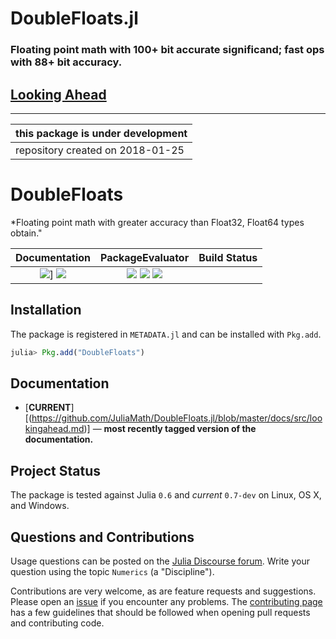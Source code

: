 # DoubleFloats.jl
### Floating point math with 100+ bit accurate significand; fast ops with 88+ bit accuracy.

## [Looking Ahead](https://github.com/JuliaMath/DoubleFloats.jl/blob/master/docs/src/lookingahead.md)


-----

| this package is under development |
|-----------------------------------|
| repository created on 2018-01-25  |


# DoubleFloats

*Floating point math with greater accuracy than Float32, Float64 types obtain."


| **Documentation**                                                               | **PackageEvaluator**                                                                            | **Build Status**                                                                                |
|:-------------------------------------------------------------------------------:|:-----------------------------------------------------------------------------------------------:|:-----------------------------------------------------------------------------------------------:|
| [![][docs-current-img]](https://github.com/JuliaMath/DoubleFloats.jl/blob/master/docs/src/lookingahead.md)]  [![][pkg-0.7-img]][pkg-0.7-url] | [![][travis-img]][travis-url] [![][appveyor-img]][appveyor-url] [![][codecov-img]][codecov-url] |


## Installation

The package is registered in `METADATA.jl` and can be installed with `Pkg.add`.

```julia
julia> Pkg.add("DoubleFloats")
```

## Documentation

- [**CURRENT**][(https://github.com/JuliaMath/DoubleFloats.jl/blob/master/docs/src/lookingahead.md)] &mdash; **most recently tagged version of the documentation.**
## Project Status

The package is tested against Julia `0.6` and *current* `0.7-dev` on Linux, OS X, and Windows.

## Questions and Contributions

Usage questions can be posted on the [Julia Discourse forum][discourse-tag-url].  Write your question using the topic `Numerics` (a "Discipline").

Contributions are very welcome, as are feature requests and suggestions. Please open an [issue][issues-url] if you encounter any problems. The [contributing page][contrib-url] has a few guidelines that should be followed when opening pull requests and contributing code.

[contrib-url]: https://juliamath.github.io/DoubleFloats.jl/latest/man/contributing/
[discourse-tag-url]: https://discourse.julialang.org/tags/doublefloats
[gitter-url]: https://gitter.im/juliamath/users

[docs-current-img]: https://img.shields.io/badge/docs-latest-blue.svg
[docs-current-url]: https://juliamath.github.io/DoubleFloats.jl

[travis-img]: https://travis-ci.org/JuliaMath/DoubleFloats.jl.svg?branch=master
[travis-url]: https://travis-ci.org/JuliaMath/DoubleFloats.jl

[appveyor-img]: https://ci.appveyor.com/api/projects/status/xx7nimfpnl1r4gx0?svg=true
[appveyor-url]: https://ci.appveyor.com/project/JuliaMath/doublefloats-jl

[codecov-img]: https://codecov.io/gh/JuliaMath/DoubleFloats.jl/branch/master/graph/badge.svg
[codecov-url]: https://codecov.io/gh/JuliaMath/DoubleFloats.jl

[issues-url]: https://github.com/JuliaMath/DoubleFloats.jl/issues


[pkg-0.6-img]: http://pkg.julialang.org/badges/DoubleFloats_0.6.svg
[pkg-0.6-url]: http://pkg.julialang.org/?pkg=DoubleFloats&ver=0.6
[pkg-0.7-img]: http://pkg.julialang.org/badges/DoubleFloats_0.7.svg
[pkg-0.7-url]: http://pkg.julialang.org/?pkg=DoubleFloats&ver=0.7
